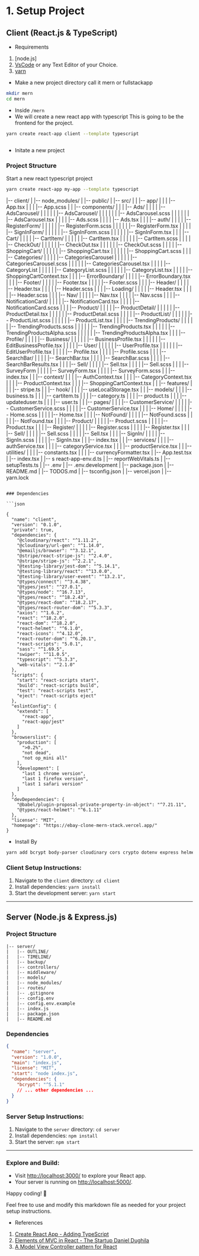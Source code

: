 # 1. Setup Project

## Client (React.js & TypeScript)

- Requirements

1. [node.js]
2. [VsCode]() or any Text Editor of your Choice.
3. [yarn]()

- Make a new project directory call it mern or fullstackapp

```bash
mkdir mern
cd mern
```

- Inside `/mern`
- We will create a new react app with typescript
  This is going to be the frontend for the project.

```bash
yarn create react-app client --template typescript
```

```bash

```

- Initate a new project

### Project Structure

Start a new react typescript project

```bash
yarn create react-app my-app --template typescript
```

|-- client/
| |-- node_modules/
| |-- public/
| |-- src/
| | |-- app/
| | | |-- App.tsx
| | | |-- App.scss
| | |-- components/
| | | |-- Ads/
| | | | |-- AdsCarousel/
| | | | | |-- AdsCarousel/
| | | | | | |-- AdsCarousel.scss
| | | | | | |-- AdsCarousel.tsx
| | | | |-- Ads.scss
| | | | |-- Ads.tsx
| | | |-- auth/
| | | | |-- RegisterForm/
| | | | | |-- RegisterForm.scss
| | | | | |-- RegisterForm.tsx
| | | | |-- SignInForm/
| | | | | |-- SignInForm.scss
| | | | | |-- SignInForm.tsx
| | | |-- Cart/
| | | | |-- CartItem/
| | | | | |-- CartItem.tsx
| | | | | |-- CartItem.scss
| | | | |-- CheckOut/
| | | | | |-- CheckOut.tsx
| | | | | |-- CheckOut.scss
| | | | |-- ShoppingCart/
| | | | | |-- ShoppingCart.tsx
| | | | | |-- ShoppingCart.scss
| | | |-- Categories/
| | | | |-- CategoriesCarousel
| | | | | |-- CategoriesCarousel.scss
| | | | | |-- CategoriesCarousel.tsx
| | | | |-- CategoryList
| | | | | |-- CategoryList.scss
| | | | | |-- CategoryList.tsx
| | | | |-- ShoppingCartContext.tsx
| | | |-- ErrorBoundary/
| | | | |-- ErrorBoundary.tsx
| | | |-- Footer/
| | | | |-- Footer.tsx
| | | | |-- Footer.scss
| | | |-- Header/
| | | | |-- Header.tsx
| | | | |-- Header.scss
| | | |-- Loading/
| | | | |-- Header.tsx
| | | | |-- Header.scss
| | | |-- Nav/
| | | | |-- Nav.tsx
| | | | |-- Nav.scss
| | | |-- NotificationCard/
| | | | |-- NotificationCard.tsx
| | | | |-- NotificationCard.scss
| | | |-- Product/
| | | | |-- ProductDetail/
| | | | | |-- ProductDetail.tsx
| | | | | |-- ProductDetail.scss
| | | | |-- ProductList/
| | | | | |-- ProductList.scss
| | | | | |-- ProductList.tsx
| | | | |-- TrendingProducts/
| | | | | |-- TrendingProducts.scss
| | | | | |-- TrendingProducts.tsx
| | | | | |-- TrendingProductsAlpha.scss
| | | | | |-- TrendingProductsAlpha.tsx
| | | |-- Profile/
| | | | |-- Business/
| | | | | |-- BusinessProfile.tsx
| | | | | |-- EditBusinessProfile.tsx
| | | | |-- User/
| | | | | |-- UserProfile.tsx
| | | | | |-- EditUserProfile.tsx
| | | | |-- Profile.tsx
| | | | |-- Profile.scss
| | | |-- SearchBar/
| | | | |-- SearchBar.tsx
| | | | |-- SearchBar.scss
| | | | |-- SearchBarResults.tsx
| | | |-- Sell/
| | | | |-- Sell.tsx
| | | | |-- Sell.scss
| | | |-- SurveyForm
| | | | |-- SurveyForm.tsx
| | | | |-- SurveyForm.scss
| | |-- index.tsx
| | |-- context/
| | | |-- AuthContext.tsx
| | | |-- CategoryContext.tsx
| | | |-- ProductContext.tsx
| | | |-- ShoppingCartContext.tsx
| | |-- features/
| | | |-- stripe.ts
| | |-- hook/
| | | |-- useLocalStorage.tsx
| | |-- models/
| | | |-- business.ts
| | | |-- cartitem.ts
| | | |-- category.ts
| | | |-- product.ts
| | | |-- updateduser.ts
| | | |-- user.ts
| | |-- pages/
| | | |-- CustomerService/
| | | | |-- CustomerService.scss
| | | | |-- CustomerService.tsx
| | | |-- Home/
| | | | |-- Home.scss
| | | | |-- Home.tsx
| | | |-- NotFound/
| | | | |-- NotFound.scss
| | | | |-- NotFound.tsx
| | | |-- Product/
| | | | |-- Product.scss
| | | | |-- Product.tsx
| | | |-- Register/
| | | | |-- Register.scss
| | | | |-- Register.tsx
| | | |-- Sell/
| | | | |-- Sell.scss
| | | | |-- Sell.tsx
| | | |-- SignIn/
| | | | |-- SignIn.scss
| | | | |-- SignIn.tsx
| | |-- index.tsx
| | |-- services/
| | | |-- authService.tsx
| | | |-- categoryService.tsx
| | | |-- productService.tsx
| | |-- utilities/
| | | |-- constants.tsx
| | | |-- currencyFormatter.tsx
| |-- App.test.tsx
| |-- index.tsx
| |-- s react-app-env.d.ts
| |-- reportWebVitals.ts
| |-- setupTests.ts
| |-- .env
| |-- .env.development
| |-- package.json
| |-- README.md
| |-- TODOS.md
| |-- tsconfig.json
| |-- vercel.json
| |-- yarn.lock

````

### Dependencies

```json

{
  "name": "client",
  "version": "0.1.0",
  "private": true,
  "dependencies": {
    "@cloudinary/react": "^1.11.2",
    "@cloudinary/url-gen": "^1.14.0",
    "@emailjs/browser": "^3.12.1",
    "@stripe/react-stripe-js": "^2.4.0",
    "@stripe/stripe-js": "^2.2.1",
    "@testing-library/jest-dom": "^5.14.1",
    "@testing-library/react": "^13.0.0",
    "@testing-library/user-event": "^13.2.1",
    "@types/connect": "^3.4.38",
    "@types/jest": "^27.0.1",
    "@types/node": "^16.7.13",
    "@types/react": "^18.2.43",
    "@types/react-dom": "^18.2.17",
    "@types/react-router-dom": "^5.3.3",
    "axios": "^1.6.2",
    "react": "^18.2.0",
    "react-dom": "^18.2.0",
    "react-helmet": "^6.1.0",
    "react-icons": "^4.12.0",
    "react-router-dom": "^6.20.1",
    "react-scripts": "5.0.1",
    "sass": "^1.69.5",
    "swiper": "^11.0.5",
    "typescript": "^5.3.3",
    "web-vitals": "^2.1.0"
  },
  "scripts": {
    "start": "react-scripts start",
    "build": "react-scripts build",
    "test": "react-scripts test",
    "eject": "react-scripts eject"
  },
  "eslintConfig": {
    "extends": [
      "react-app",
      "react-app/jest"
    ]
  },
  "browserslist": {
    "production": [
      ">0.2%",
      "not dead",
      "not op_mini all"
    ],
    "development": [
      "last 1 chrome version",
      "last 1 firefox version",
      "last 1 safari version"
    ]
  },
  "devDependencies": {
    "@babel/plugin-proposal-private-property-in-object": "^7.21.11",
    "@types/react-helmet": "^6.1.11"
  },
  "license": "MIT",
  "homepage": "https://ebay-clone-mern-stack.vercel.app/"
}
````

- Install By

```bash
yarn add bcrypt body-parser cloudinary cors crypto dotenv express helmet jsonwebtoken mongodb mongoose multer node-fetch

```

### Client Setup Instructions:

1. Navigate to the `client` directory: `cd client`
2. Install dependencies: `yarn install`
3. Start the development server: `yarn start`

---

## Server (Node.js & Express.js)

### Project Structure

```
|-- server/
|   |-- OUTLINE/
|   |-- TIMELINE/
|   |-- backup/
|   |-- controllers/
|   |-- middleware/
|   |-- models/
|   |-- node_modules/
|   |-- routes/
|   |-- .gitignore
|   |-- config.env
|   |-- config.env.example
|   |-- index.js
|   |-- package.json
|   |-- README.md
```

### Dependencies

```json
{
  "name": "server",
  "version": "1.0.0",
  "main": "index.js",
  "license": "MIT",
  "start": "node index.js",
  "dependencies": {
    "bcrypt": "^5.1.1"
    // ... other dependencies ...
  }
}
```

### Server Setup Instructions:

1. Navigate to the `server` directory: `cd server`
2. Install dependencies: `npm install`
3. Start the server: `npm start`

---

### Explore and Build:

- Visit [http://localhost:3000/](http://localhost:3000/) to explore your React app.
- Your server is running on [http://localhost:5000/](http://localhost:5000/).

Happy coding! 🚀

Feel free to use and modify this markdown file as needed for your project setup instructions.

- References

1. [Create React App - Adding TypeScript](https://create-react-app.dev/docs/adding-typescript/)
2. [Elements of MVC in React - The Startup Daniel Dughila](https://medium.com/swlh/elements-of-mvc-in-react-9382de427c09)
3. [ A Model View Controller pattern for React ](https://blog.testdouble.com/posts/2019-11-04-react-mvc/)
